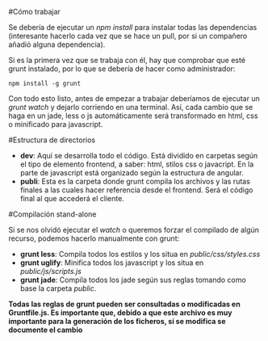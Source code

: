 #Cómo trabajar

Se debería de ejecutar un _npm install_ para instalar todas las dependencias (interesante hacerlo cada vez que se hace un pull, por si un compañero añadió alguna dependencia).

Si es la primera vez que se trabaja con él, hay que comprobar que esté grunt instalado, por lo que se debería de hacer como administrador:

    npm install -g grunt

Con todo esto listo, antes de empezar a trabajar deberíamos de ejecutar un _grunt watch_ y dejarlo corriendo en una terminal. Así, cada cambio que se haga en un jade, less o js automáticamente será transformado en html, css o minificado para javascript.

#Estructura de directorios

* **dev**: Aquí se desarrolla todo el código. Está dividido en carpetas según el tipo de elemento frontend, a saber: html, stilos css o javacript. En la parte de javascript está organizado según la estructura de angular.
* **publi**: Esta es la carpeta donde grunt compila los archivos y las rutas finales a las cuales hacer referencia desde el frontend. Será el código final al que accederá el cliente.

#Compilación stand-alone

Si se nos olvidó ejecutar el *watch* o queremos forzar el compilado de algún recurso, podemos hacerlo manualmente con grunt:

* **grunt less**: Compila todos los estilos y los situa en *public/css/styles.css*
* **grunt uglify**: Minifica todos los javascript y los situa en *public/js/scripts.js*
* **grunt jade**: Compila todos los jade según sus reglas tomando como base la carpeta *public*.

**Todas las reglas de grunt pueden ser consultadas o modificadas en Gruntfile.js. Es importante que, debido a que este archivo es muy importante para la generación de los ficheros, si se modifica se documente el cambio**

